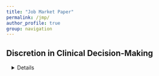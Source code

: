 ```yaml
---
title: "Job Market Paper"
permalink: /jmp/
author_profile: true
group: navigation
---
```


## Discretion in Clinical Decision-Making 
<div style="margin-left: 1em;">
<details>
<small> 
<p> Many clinical decisions must be made with poor or limited information. In these cases, discretionary decision-making – an understudied input to quality healthcare – is highly important. I study how providers behave when diagnosing and treating hypertension, a potentially deadly disease where false positive test results are common. I find that providers round some patients' test results below the diagnostic threshold, using their discretion to turn a positive test for hypertension into a negative. Using bunching estimation to quantify this behavior at the clinic level, I estimate that up to 62% of patients expected to be just above the diagnostic threshold are instead just below it. Thresholds are widely used in medicine, yet their potentially distortional effects on provider behavior have not been previously quantified. Using the fact that in Chile patients are assigned a public primary care clinic based on their home address, I examine the impact of this clinical discretion with data from >600,000 visits. Providers adhere to clinical practice guidelines similarly across clinics. Yet, at high discretion clinics, patients who are assigned a negative test result are 9-44% less likely to be hospitalized for heart attack or stroke within 1 year. These results indicate provider discretion leads to better sorting of patients with respect to the diagnostic threshold. This appears to be partly achieved using heuristics: among patients with identical test results, those with characteristics representative of high cardiovascular risk are less likely to be sorted below the diagnostic threshold. I conclude that in a setting with poor information, heuristic thinking can be beneficial to clinical decision-making. </p>  
</small>
</div>


